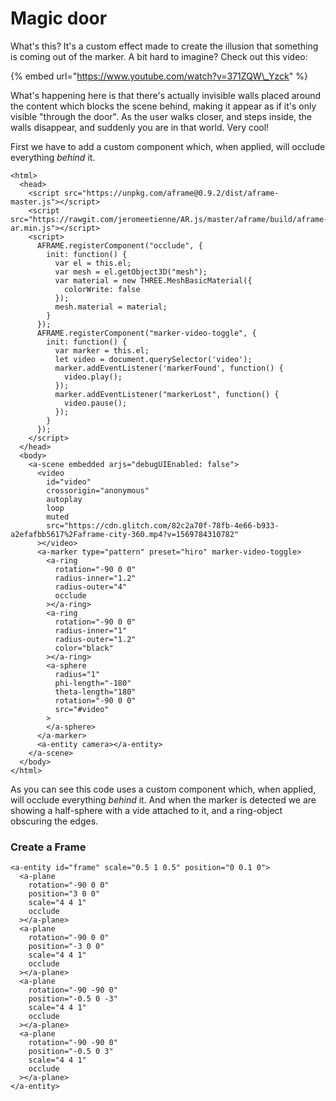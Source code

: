 # Magic door

What's this? It's a custom effect made to create the illusion that something is coming out of the marker. A bit hard to imagine? Check out this video:

{% embed url="https://www.youtube.com/watch?v=371ZQW\_Yzck" %}

What's happening here is that there's actually invisible walls placed around the content which blocks the scene behind, making it appear as if it's only visible "through the door". As the user walks closer, and steps inside, the walls disappear, and suddenly you are in that world. Very cool!

First we have to add a custom component which, when applied, will occlude everything _behind_ it.

```
<html>
  <head>
    <script src="https://unpkg.com/aframe@0.9.2/dist/aframe-master.js"></script>
    <script src="https://rawgit.com/jeromeetienne/AR.js/master/aframe/build/aframe-ar.min.js"></script>
    <script>
      AFRAME.registerComponent("occlude", {
        init: function() {
          var el = this.el;
          var mesh = el.getObject3D("mesh");
          var material = new THREE.MeshBasicMaterial({
            colorWrite: false
          });
          mesh.material = material;
        }
      });
      AFRAME.registerComponent("marker-video-toggle", {
        init: function() {
          var marker = this.el;
          let video = document.querySelector('video');
          marker.addEventListener('markerFound', function() {
            video.play();
          });
          marker.addEventListener("markerLost", function() {
            video.pause();
          });
        }
      });
    </script>
  </head>
  <body>
    <a-scene embedded arjs="debugUIEnabled: false">
      <video
        id="video"
        crossorigin="anonymous"
        autoplay
        loop
        muted
        src="https://cdn.glitch.com/82c2a70f-78fb-4e66-b933-a2efafbb5617%2Faframe-city-360.mp4?v=1569784310782"
      ></video>
      <a-marker type="pattern" preset="hiro" marker-video-toggle>
        <a-ring
          rotation="-90 0 0"
          radius-inner="1.2"
          radius-outer="4"
          occlude
        ></a-ring>
        <a-ring
          rotation="-90 0 0"
          radius-inner="1"
          radius-outer="1.2"
          color="black"
        ></a-ring>
        <a-sphere
          radius="1"
          phi-length="-180"
          theta-length="180"
          rotation="-90 0 0"
          src="#video"
        >
        </a-sphere>
      </a-marker>
      <a-entity camera></a-entity>
    </a-scene>
  </body>
</html>
```

As you can see this code uses a custom component which, when applied, will occlude everything _behind_ it. And when the marker is detected we are showing a half-sphere with a vide attached to it, and a ring-object obscuring the edges.

### Create a Frame

```
<a-entity id="frame" scale="0.5 1 0.5" position="0 0.1 0">
  <a-plane
    rotation="-90 0 0"
    position="3 0 0"
    scale="4 4 1"
    occlude
  ></a-plane>
  <a-plane
    rotation="-90 0 0"
    position="-3 0 0"
    scale="4 4 1"
    occlude
  ></a-plane>
  <a-plane
    rotation="-90 -90 0"
    position="-0.5 0 -3"
    scale="4 4 1"
    occlude
  ></a-plane>
  <a-plane
    rotation="-90 -90 0"
    position="-0.5 0 3"
    scale="4 4 1"
    occlude
  ></a-plane>
</a-entity>
```

